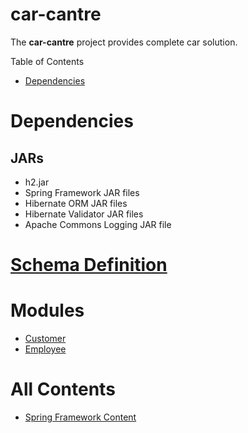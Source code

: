 # car-cantre
The **car-cantre** project provides complete car solution.

Table of Contents
* [Dependencies](https://atuldwivedi.github.io/car-centre/README.md#Dependencies)

# Dependencies
## JARs
* h2.jar
* Spring Framework JAR files
* Hibernate ORM JAR files
* Hibernate Validator JAR files
* Apache Commons Logging JAR file

# [Schema Definition](https://atuldwivedi.github.io/car-centre/docs/db/schema)

# Modules
* [Customer](https://atuldwivedi.github.io/car-centre/docs/module/cutomer)
* [Employee](https://atuldwivedi.github.io/car-centre/docs/module/employee)


# All Contents
* [Spring Framework Content](https://atuldwivedi.github.io/car-centre/docs/spring-content)

